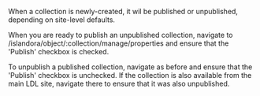 When a collection is newly-created, it wil be published or unpublished, depending on site-level defaults.

When you are ready to publish an unpublished collection, navigate to /islandora/object/<namespace>:collection/manage/properties and ensure that the 'Publish' checkbox is checked.

To unpublish a published collection, navigate as before and ensure that the 'Publish' checkbox is unchecked. If the collection is also available from the main LDL site, navigate there to ensure that it was also unpublished.
